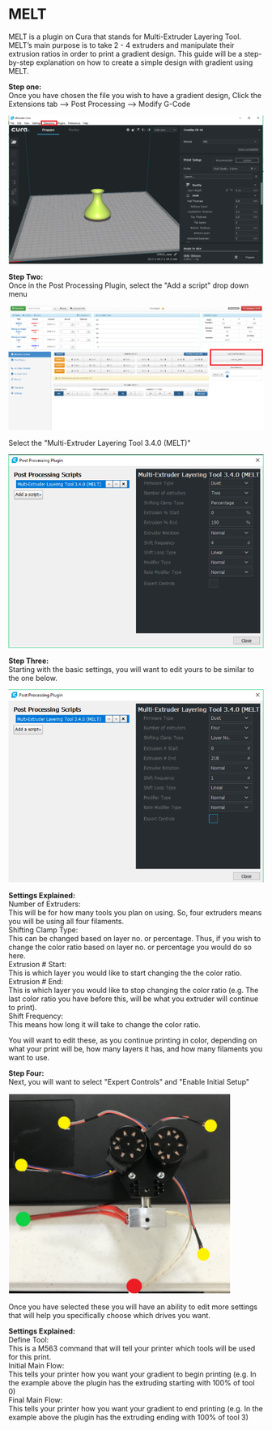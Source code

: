 # MELT

MELT is a plugin on Cura that stands for Multi-Extruder Layering Tool. MELT’s main purpose is to take 2 - 4 extruders and manipulate their extrusion ratios in order to print a gradient design. This guide will be a step-by-step explanation on how to create a simple design with gradient using MELT. 

**Step one:**  
Once you have chosen the file you wish to have a gradient design, Click the Extensions tab --&gt; Post Processing --&gt; Modify G-Code

![](../.gitbook/assets/image%20%2888%29.png)

**Step Two:**  
Once in the Post Processing Plugin, select the "Add a script" drop down menu

![](../.gitbook/assets/image%20%2814%29.png)

Select the "Multi-Extruder Layering Tool 3.4.0 \(MELT\)"

![](../.gitbook/assets/image%20%2862%29.png)

**Step Three:**  
Starting with the basic settings, you will want to edit yours to be similar to the one below. 

![](../.gitbook/assets/image%20%2847%29.png)

**Settings Explained:**  
Number of Extruders:   
This will be for how many tools you plan on using. So, four extruders means you will be using all four filaments.  
Shifting Clamp Type:   
This can be changed based on layer no. or percentage. Thus, if you wish to change the color ratio based on layer no. or percentage you would do so here.  
Extrusion \# Start:   
This is which layer you would like to start changing the the color ratio.  
Extrusion \# End:   
This is which layer you would like to stop changing the color ratio \(e.g. The last color ratio you have before this, will be what you extruder will continue to print\).  
Shift Frequency:  
This means how long it will take to change the color ratio. 

You will want to edit these, as you continue printing in color, depending on what your print will be, how many layers it has, and how many filaments you want to use.

**Step Four:**  
Next, you will want to select "Expert Controls" and "Enable Initial Setup"

![](../.gitbook/assets/image%20%283%29.png)

Once you have selected these you will have an ability to edit more settings that will help you specifically choose which drives you want.

**Settings Explained:**  
Define Tool:  
This is a M563 command that will tell your printer which tools will be used for this print.  
Initial Main Flow:  
This tells your printer how you want your gradient to begin printing \(e.g. In the example above the plugin has the extruding starting with 100% of tool 0\)  
Final Main Flow:  
This tells your printer how you want your gradient to end printing \(e.g. In the example above the plugin has the extruding ending with 100% of tool 3\)

